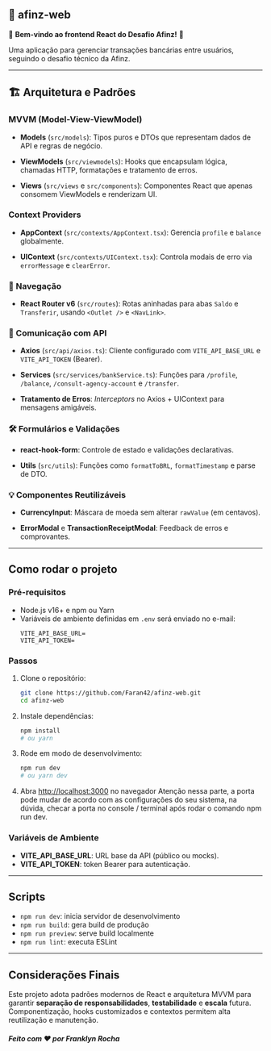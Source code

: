

## 🚀 afinz-web

🎉 **Bem-vindo ao frontend React do Desafio Afinz!** 🎉

Uma aplicação para gerenciar transações bancárias entre usuários, seguindo o desafio técnico da Afinz.

----------

## 🏗️ Arquitetura e Padrões

### MVVM (Model-View-ViewModel)

-   **Models** (`src/models`): Tipos puros e DTOs que representam dados de API e regras de negócio.
    
-   **ViewModels** (`src/viewmodels`): Hooks que encapsulam lógica, chamadas HTTP, formatações e tratamento de erros.
    
-   **Views** (`src/views` e `src/components`): Componentes React que apenas consomem ViewModels e renderizam UI.
    

### Context Providers

-   **AppContext** (`src/contexts/AppContext.tsx`): Gerencia `profile` e `balance` globalmente.
    
-   **UIContext** (`src/contexts/UIContext.tsx`): Controla modais de erro via `errorMessage` e `clearError`.
    

### 🚦 Navegação

-   **React Router v6** (`src/routes`): Rotas aninhadas para abas `Saldo` e `Transferir`, usando `<Outlet />` e `<NavLink>`.
    

### 🔌 Comunicação com API

-   **Axios** (`src/api/axios.ts`): Cliente configurado com `VITE_API_BASE_URL` e `VITE_API_TOKEN` (Bearer).
    
-   **Services** (`src/services/bankService.ts`): Funções para `/profile`, `/balance`, `/consult-agency-account` e `/transfer`.
    
-   **Tratamento de Erros**: _Interceptors_ no Axios + UIContext para mensagens amigáveis.
    

### 🛠️ Formulários e Validações

-   **react-hook-form**: Controle de estado e validações declarativas.
    
-   **Utils** (`src/utils`): Funções como `formatToBRL`, `formatTimestamp` e parse de DTO.
    

### 💡 Componentes Reutilizáveis

-   **CurrencyInput**: Máscara de moeda sem alterar `rawValue` (em centavos).
    
-   **ErrorModal** e **TransactionReceiptModal**: Feedback de erros e comprovantes.
---

## Como rodar o projeto

### Pré-requisitos
- Node.js v16+ e npm ou Yarn
- Variáveis de ambiente definidas em `.env` será enviado no e-mail:  
  ```
  VITE_API_BASE_URL=
  VITE_API_TOKEN=
  ```

### Passos
1. Clone o repositório:
   ```bash
   git clone https://github.com/Faran42/afinz-web.git
   cd afinz-web
   ```
2. Instale dependências:
   ```bash
   npm install
   # ou yarn
   ```
3. Rode em modo de desenvolvimento:
   ```bash
   npm run dev
   # ou yarn dev
   ```
4. Abra [http://localhost:3000](http://localhost:3000) no navegador 
Atenção nessa parte, a porta pode mudar de acordo com as configurações do seu sistema, na dúvida, checar a porta no console / terminal após rodar o comando npm run dev.

### Variáveis de Ambiente
- **VITE_API_BASE_URL**: URL base da API (público ou mocks).  
- **VITE_API_TOKEN**: token Bearer para autenticação.

---

## Scripts
- `npm run dev`: inicia servidor de desenvolvimento
- `npm run build`: gera build de produção
- `npm run preview`: serve build localmente
- `npm run lint`: executa ESLint
---


## Considerações Finais
Este projeto adota padrões modernos de React e arquitetura MVVM para garantir **separação de responsabilidades**, **testabilidade** e **escala** futura. Componentização, hooks customizados e contextos permitem alta reutilização e manutenção.

##### Feito com ❤️ por Franklyn Rocha
